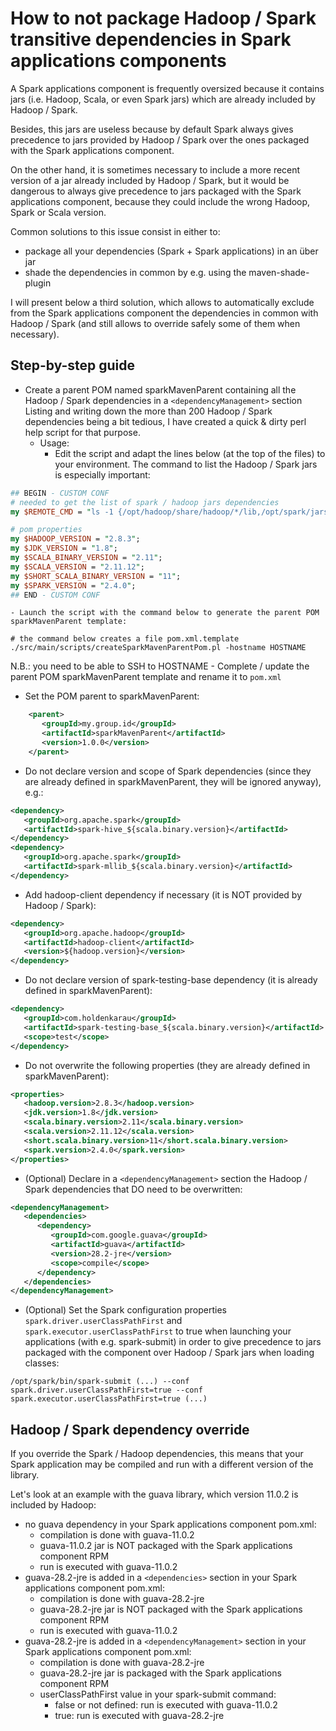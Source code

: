 # How to not package Hadoop / Spark transitive dependencies in Spark applications components

A Spark applications component is frequently oversized because it contains jars (i.e. Hadoop, Scala, or even Spark jars) which are already included by Hadoop / Spark.

Besides, this jars are useless because by default Spark always gives precedence to jars provided by Hadoop / Spark over the ones packaged with the Spark applications component.

On the other hand, it is sometimes necessary to include a more recent version of a jar already included by Hadoop / Spark, but it would be dangerous to always give precedence to jars packaged with the Spark applications component, because they could include the wrong Hadoop, Spark or Scala version.

Common solutions to this issue consist in either to:
- package all your dependencies (Spark + Spark applications) in an über jar
- shade the dependencies in common by e.g. using the maven-shade-plugin

I will present below a third solution, which allows to automatically exclude from the Spark applications component the dependencies in common with Hadoop / Spark (and still allows to override safely some of them when necessary).

## Step-by-step guide

- Create a parent POM named sparkMavenParent containing all the Hadoop / Spark dependencies in a `<dependencyManagement>` section
Listing and writing down the more than 200 Hadoop / Spark dependencies being a bit tedious, I have created a quick & dirty perl help script for that purpose.
  - Usage:
    - Edit the script and adapt the lines below (at the top of the files) to your environment. The command to list the Hadoop / Spark jars is especially important:
```perl
## BEGIN - CUSTOM CONF
# needed to get the list of spark / hadoop jars dependencies
my $REMOTE_CMD = "ls -1 {/opt/hadoop/share/hadoop/*/lib,/opt/spark/jars}/*.jar";

# pom properties
my $HADOOP_VERSION = "2.8.3";
my $JDK_VERSION = "1.8";
my $SCALA_BINARY_VERSION = "2.11";
my $SCALA_VERSION = "2.11.12";
my $SHORT_SCALA_BINARY_VERSION = "11";
my $SPARK_VERSION = "2.4.0";
## END - CUSTOM CONF
```
    - Launch the script with the command below to generate the parent POM sparkMavenParent template:
```shell
# the command below creates a file pom.xml.template
./src/main/scripts/createSparkMavenParentPom.pl -hostname HOSTNAME
```
N.B.: you need to be able to SSH to HOSTNAME
    - Complete / update the parent POM sparkMavenParent template and rename it to `pom.xml`

- Set the POM parent to sparkMavenParent:

```xml
    <parent>
       <groupId>my.group.id</groupId>
       <artifactId>sparkMavenParent</artifactId>
       <version>1.0.0</version>
    </parent>
```

- Do not declare version and scope of Spark dependencies (since they are already defined in sparkMavenParent, they will be ignored anyway), e.g.:

```xml
<dependency>
   <groupId>org.apache.spark</groupId>
   <artifactId>spark-hive_${scala.binary.version}</artifactId>
</dependency>
<dependency>
   <groupId>org.apache.spark</groupId>
   <artifactId>spark-mllib_${scala.binary.version}</artifactId>
</dependency>
```

- Add hadoop-client dependency if necessary (it is NOT provided by Hadoop / Spark):

```xml
<dependency>
   <groupId>org.apache.hadoop</groupId>
   <artifactId>hadoop-client</artifactId>
   <version>${hadoop.version}</version>
</dependency>
```

- Do not declare version of spark-testing-base dependency (it is already defined in sparkMavenParent):

```xml
<dependency>
   <groupId>com.holdenkarau</groupId>
   <artifactId>spark-testing-base_${scala.binary.version}</artifactId>
   <scope>test</scope>
</dependency>
```

- Do not overwrite the following properties (they are already defined in sparkMavenParent):

```xml
<properties>
   <hadoop.version>2.8.3</hadoop.version>
   <jdk.version>1.8</jdk.version>
   <scala.binary.version>2.11</scala.binary.version>
   <scala.version>2.11.12</scala.version>
   <short.scala.binary.version>11</short.scala.binary.version>
   <spark.version>2.4.0</spark.version>
</properties>
```

- (Optional) Declare in a `<dependencyManagement>` section the Hadoop / Spark dependencies that DO need to be overwritten:

```xml
<dependencyManagement>
   <dependencies>
      <dependency>
         <groupId>com.google.guava</groupId>
         <artifactId>guava</artifactId>
         <version>28.2-jre</version>
         <scope>compile</scope>
      </dependency>
   </dependencies>
</dependencyManagement>
```

- (Optional) Set the Spark configuration properties `spark.driver.userClassPathFirst` and `spark.executor.userClassPathFirst` to true when launching your applications (with e.g. spark-submit) in order to give precedence to jars packaged with the component over Hadoop / Spark jars when loading classes:
```shell
/opt/spark/bin/spark-submit (...) --conf spark.driver.userClassPathFirst=true --conf spark.executor.userClassPathFirst=true (...)
```

## Hadoop / Spark dependency override

If  you override the Spark / Hadoop dependencies, this means that your Spark application may be compiled and run with a different version of the library.

Let's look at an example with the guava library, which version 11.0.2 is included by Hadoop:

- no guava dependency in your Spark applications component pom.xml:
  - compilation is done with guava-11.0.2
  - guava-11.0.2 jar is NOT packaged with the Spark applications component RPM
  - run is executed with guava-11.0.2
- guava-28.2-jre is added in a  `<dependencies>` section in your Spark applications component pom.xml:
  - compilation is done with guava-28.2-jre
  - guava-28.2-jre jar is NOT packaged with the Spark applications component RPM
  - run is executed with guava-11.0.2
- guava-28.2-jre is added in a `<dependencyManagement>` section in your Spark applications component pom.xml:
  - compilation is done with guava-28.2-jre
  - guava-28.2-jre jar is packaged with the Spark applications component RPM
  - userClassPathFirst value in your spark-submit command:
    - false or not defined: run is executed with guava-11.0.2
    - true: run is executed with guava-28.2-jre
